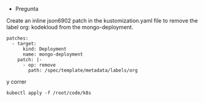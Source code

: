 - Pregunta

Create an inline json6902 patch in the kustomization.yaml file to remove the label org: kodekloud from the mongo-deployment.


```
patches:
  - target:
      kind: Deployment
      name: mongo-deployment
    patch: |-
      - op: remove
        path: /spec/template/metadata/labels/org
```

y correr
```
kubectl apply -f /root/code/k8s
```
